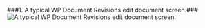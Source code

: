###1. A typical WP Document Revisions edit document screen.###
![A typical WP Document Revisions edit document screen.](http://s.wordpress.org/extend/plugins/wp-document-revisions/screenshot-1.png)
